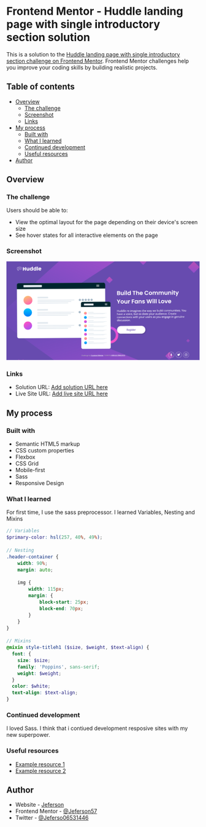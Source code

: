 # Frontend Mentor - Huddle landing page with single introductory section solution

This is a solution to the [Huddle landing page with single introductory section challenge on Frontend Mentor](https://www.frontendmentor.io/challenges/huddle-landing-page-with-a-single-introductory-section-B_2Wvxgi0). Frontend Mentor challenges help you improve your coding skills by building realistic projects. 

## Table of contents

- [Overview](#overview)
  - [The challenge](#the-challenge)
  - [Screenshot](#screenshot)
  - [Links](#links)
- [My process](#my-process)
  - [Built with](#built-with)
  - [What I learned](#what-i-learned)
  - [Continued development](#continued-development)
  - [Useful resources](#useful-resources)
- [Author](#author)

## Overview

### The challenge

Users should be able to:

- View the optimal layout for the page depending on their device's screen size
- See hover states for all interactive elements on the page

### Screenshot

![](./images/screenshot-Huddle-landing-page.png)

### Links

- Solution URL: [Add solution URL here](https://github.com/Jeferson57/Huddle-landing-page-with-single-introductory-section.github.io)
- Live Site URL: [Add live site URL here](https://jeferson57.github.io/Huddle-landing-page-with-single-introductory-section.github.io/)

## My process

### Built with

- Semantic HTML5 markup
- CSS custom properties
- Flexbox
- CSS Grid
- Mobile-first 
- Sass
- Responsive Design

### What I learned

For first time, I use the sass preprocessor. I learned Variables, Nesting and Mixins 

```scss
// Variables
$primary-color: hsl(257, 40%, 49%);

// Nesting
.header-container {
    width: 90%;
    margin: auto;
    
    img {
        width: 115px;
        margin: {
            block-start: 25px;
            block-end: 70px;
        }
    }
}

// Mixins
@mixin style-titleh1 ($size, $weight, $text-align) {
  font: {
    size: $size;
    family: 'Poppins', sans-serif;
    weight: $weight;
  }
  color: $white;
  text-align: $text-align;
}
```

### Continued development

I loved Sass. I think that i contiued development resposive sites with my new superpower.

### Useful resources

- [Example resource 1](https://youtu.be/rDBzoq86SXY)
- [Example resource 2](https://sass-lang.com/guide)

## Author

- Website - [Jeferson](https://github.com/Jeferson57)
- Frontend Mentor - [@Jeferson57](https://www.frontendmentor.io/profile/Jeferson57)
- Twitter - [@Jeferso06531446](https://twitter.com/Jeferso06531446)
